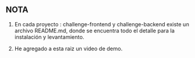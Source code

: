 ## NOTA

1. En cada proyecto : challenge-frontend y challenge-backend existe un archivo
   README.md, donde se encuentra todo el detalle para la instalación y levantamiento.

2. He agregado a esta raiz un video de demo.
